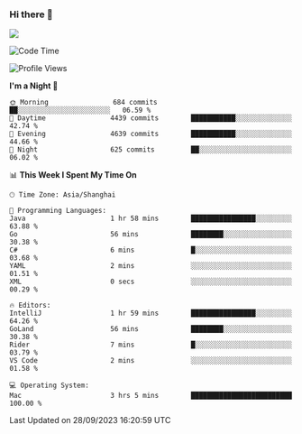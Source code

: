 ### Hi there 👋

<!--
**JJAYCHEN1e/jjaychen1e** is a ✨ _special_ ✨ repository because its `README.md` (this file) appears on your GitHub profile.

Here are some ideas to get you started:

- 🔭 I’m currently working on ...
- 🌱 I’m currently learning ...
- 👯 I’m looking to collaborate on ...
- 🤔 I’m looking for help with ...
- 💬 Ask me about ...
- 📫 How to reach me: ...
- 😄 Pronouns: ...
- ⚡ Fun fact: ...
-->

[![](https://github-readme-stats.vercel.app/api?username=jjaychen1e&show_icons=true)](https://github.com/jjaychen1e/github-readme-stats?count_private=true)

<!--START_SECTION:waka-->
![Code Time](http://img.shields.io/badge/Code%20Time-875%20hrs%202%20mins-blue)

![Profile Views](http://img.shields.io/badge/Profile%20Views-0-blue)

**I'm a Night 🦉** 

```text
🌞 Morning                684 commits         ██░░░░░░░░░░░░░░░░░░░░░░░   06.59 % 
🌆 Daytime                4439 commits        ███████████░░░░░░░░░░░░░░   42.74 % 
🌃 Evening                4639 commits        ███████████░░░░░░░░░░░░░░   44.66 % 
🌙 Night                  625 commits         ██░░░░░░░░░░░░░░░░░░░░░░░   06.02 % 
```


📊 **This Week I Spent My Time On** 

```text
🕑︎ Time Zone: Asia/Shanghai

💬 Programming Languages: 
Java                     1 hr 58 mins        ████████████████░░░░░░░░░   63.88 % 
Go                       56 mins             ████████░░░░░░░░░░░░░░░░░   30.38 % 
C#                       6 mins              █░░░░░░░░░░░░░░░░░░░░░░░░   03.68 % 
YAML                     2 mins              ░░░░░░░░░░░░░░░░░░░░░░░░░   01.51 % 
XML                      0 secs              ░░░░░░░░░░░░░░░░░░░░░░░░░   00.29 % 

🔥 Editors: 
IntelliJ                 1 hr 59 mins        ████████████████░░░░░░░░░   64.26 % 
GoLand                   56 mins             ████████░░░░░░░░░░░░░░░░░   30.38 % 
Rider                    7 mins              █░░░░░░░░░░░░░░░░░░░░░░░░   03.79 % 
VS Code                  2 mins              ░░░░░░░░░░░░░░░░░░░░░░░░░   01.58 % 

💻 Operating System: 
Mac                      3 hrs 5 mins        █████████████████████████   100.00 % 
```


 Last Updated on 28/09/2023 16:20:59 UTC
<!--END_SECTION:waka-->
